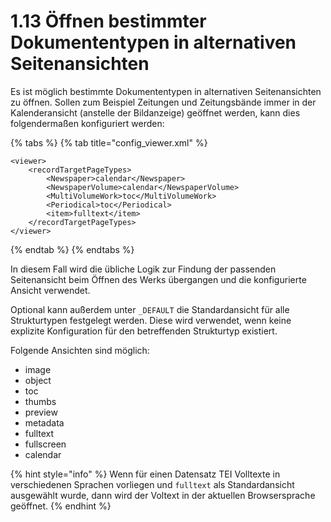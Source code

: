 # 1.13 Öffnen bestimmter Dokumententypen in alternativen Seitenansichten

Es ist möglich bestimmte Dokumententypen in alternativen Seitenansichten zu öffnen. Sollen zum Beispiel Zeitungen und Zeitungsbände immer in der Kalenderansicht (anstelle der Bildanzeige) geöffnet werden, kann dies folgendermaßen konfiguriert werden:

{% tabs %}
{% tab title="config_viewer.xml" %}
```markup
<viewer>
    <recordTargetPageTypes>
        <Newspaper>calendar</Newspaper>
        <NewspaperVolume>calendar</NewspaperVolume>
        <MultiVolumeWork>toc</MultiVolumeWork>
        <Periodical>toc</Periodical>
        <item>fulltext</item>
    </recordTargetPageTypes>
</viewer>
```
{% endtab %}
{% endtabs %}

In diesem Fall wird die übliche Logik zur Findung der passenden Seitenansicht beim Öffnen des Werks übergangen und die konfigurierte Ansicht verwendet.&#x20;

Optional kann außerdem unter `_DEFAULT` die Standardansicht für alle Strukturtypen festgelegt werden. Diese wird verwendet, wenn keine explizite Konfiguration für den betreffenden Strukturtyp existiert.

Folgende Ansichten sind möglich:

* image
* object
* toc
* thumbs
* preview
* metadata
* fulltext
* fullscreen
* calendar

{% hint style="info" %}
Wenn für einen Datensatz TEI Volltexte in verschiedenen Sprachen vorliegen und `fulltext` als Standardansicht ausgewählt wurde, dann wird der Voltext in der aktuellen Browsersprache geöffnet.
{% endhint %}
